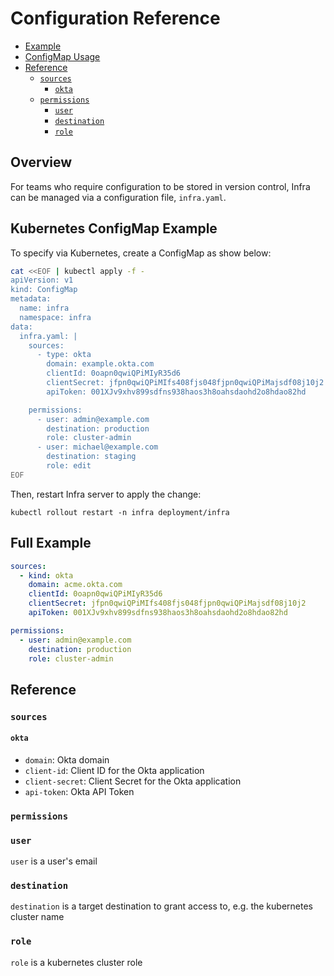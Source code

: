 # Configuration Reference

* [Example](#example)
* [ConfigMap Usage](#configmap-usage)
* [Reference](#reference)
  * [`sources`](#sources)
    * [`okta`](#okta)
  * [`permissions`](#permissions)
    * [`user`](#user)
    * [`destination`](#destination)
    * [`role`](#role)

## Overview

For teams who require configuration to be stored in version control, Infra can be managed via a configuration file, `infra.yaml`.

## Kubernetes ConfigMap Example

To specify via Kubernetes, create a ConfigMap as show below:

```bash
cat <<EOF | kubectl apply -f -
apiVersion: v1
kind: ConfigMap
metadata:
  name: infra
  namespace: infra
data:
  infra.yaml: |
    sources:
      - type: okta
        domain: example.okta.com
        clientId: 0oapn0qwiQPiMIyR35d6
        clientSecret: jfpn0qwiQPiMIfs408fjs048fjpn0qwiQPiMajsdf08j10j2
        apiToken: 001XJv9xhv899sdfns938haos3h8oahsdaohd2o8hdao82hd

    permissions:
      - user: admin@example.com
        destination: production
        role: cluster-admin
      - user: michael@example.com
        destination: staging
        role: edit
EOF
```

Then, restart Infra server to apply the change:

```
kubectl rollout restart -n infra deployment/infra
```

## Full Example

```yaml
sources:
  - kind: okta
    domain: acme.okta.com
    clientId: 0oapn0qwiQPiMIyR35d6
    clientSecret: jfpn0qwiQPiMIfs408fjs048fjpn0qwiQPiMajsdf08j10j2
    apiToken: 001XJv9xhv899sdfns938haos3h8oahsdaohd2o8hdao82hd

permissions:
  - user: admin@example.com
    destination: production
    role: cluster-admin
```

## Reference

### `sources`

#### `okta`

* `domain`: Okta domain
* `client-id`: Client ID for the Okta application
* `client-secret`: Client Secret for the Okta application
* `api-token`: Okta API Token

### `permissions`

### `user`

`user` is a user's email

### `destination`

`destination` is a target destination to grant access to, e.g. the kubernetes cluster name

### `role`

`role` is a kubernetes cluster role

